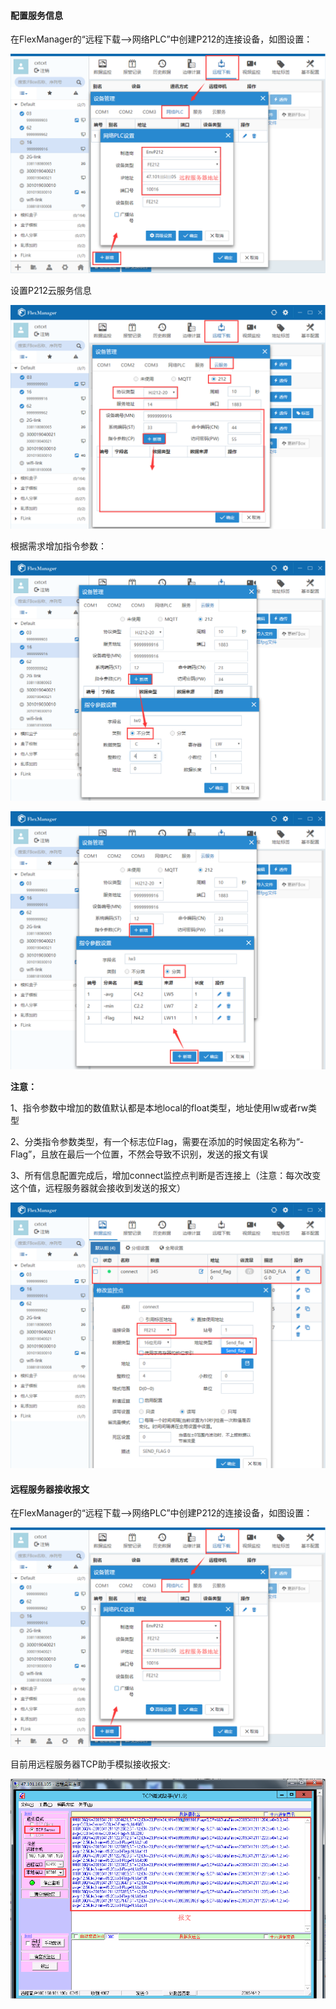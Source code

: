 #### **配置服务信息**  

在FlexManager的“远程下载-->网络PLC”中创建P212的连接设备，如图设置：  

![添加盒子分组](Images/P212/P212Device.png)  

设置P212云服务信息  

![添加盒子分组](Images/P212/P212NetworkInfo.png)  

根据需求增加指令参数：  

![添加盒子分组](Images/P212/P212AddInstruction.png)  

![添加盒子分组](Images/P212/P212AddInstruction2.png)  

**注意：**  

1、指令参数中增加的数值默认都是本地local的float类型，地址使用lw或者rw类型  

2、分类指令参数类型，有一个标志位Flag，需要在添加的时候固定名称为“-Flag”，且放在最后一个位置，不然会导致不识别，发送的报文有误  

3、所有信息配置完成后，增加connect监控点判断是否连接上（注意：每次改变这个值，远程服务器就会接收到发送的报文）  

![添加盒子分组](Images/P212/P212AddInstruction3.png)  

#### **远程服务器接收报文**  

在FlexManager的“远程下载-->网络PLC”中创建P212的连接设备，如图设置：  

![添加盒子分组](Images/P212/P212Device.png)  

目前用远程服务器TCP助手模拟接收报文:  

![添加盒子分组](Images/P212/TCPAssistant.png)  